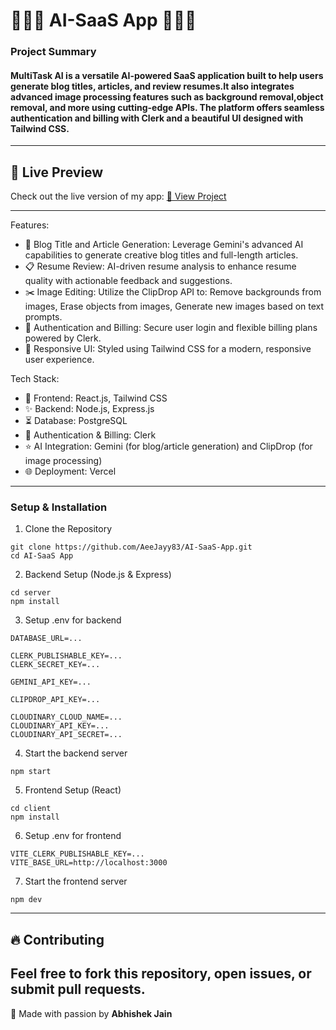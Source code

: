 # 👨🏻‍💻 AI-SaaS App 👨🏻‍💻

### Project Summary
#### MultiTask AI is a versatile AI-powered SaaS application built to help users generate blog titles, articles, and review resumes.It also integrates advanced image processing features such as background removal,object removal, and more using cutting-edge APIs. The platform offers seamless authentication and billing with Clerk and a beautiful UI designed with Tailwind CSS.
---

## 📸 Live Preview

Check out the live version of my app:
[🔗 View Project](https://multitask-ai.vercel.app/)

---

Features:

- 📝 Blog Title and Article Generation: Leverage Gemini's advanced AI capabilities to generate creative blog titles and full-length articles.
- 📋 Resume Review: AI-driven resume analysis to enhance resume quality with actionable feedback and suggestions.
- ✂️ Image Editing: Utilize the ClipDrop API to: Remove backgrounds from images, Erase objects from images, Generate new images based on text prompts.
- 🔐 Authentication and Billing: Secure user login and flexible billing plans powered by Clerk.
- 📱 Responsive UI: Styled using Tailwind CSS for a modern, responsive user experience.


Tech Stack:

- 🌟 Frontend: React.js, Tailwind CSS
- ✨ Backend: Node.js, Express.js
- ⏳ Database: PostgreSQL
- 🚀 Authentication & Billing: Clerk
- ⭐ AI Integration: Gemini (for blog/article generation) and ClipDrop (for image processing)
- 🌐 Deployment: Vercel

---

### Setup & Installation

1. Clone the Repository

``` shell
git clone https://github.com/AeeJayy83/AI-SaaS-App.git
cd AI-SaaS App
```
2. Backend Setup (Node.js & Express)

```shell
cd server
npm install
```
3. Setup .env for backend

```shell
DATABASE_URL=...

CLERK_PUBLISHABLE_KEY=...
CLERK_SECRET_KEY=...

GEMINI_API_KEY=...

CLIPDROP_API_KEY=...

CLOUDINARY_CLOUD_NAME=...
CLOUDINARY_API_KEY=...
CLOUDINARY_API_SECRET=...
```
4. Start the backend server

```shell
npm start
```
5. Frontend Setup (React)

```shell
cd client
npm install
```
6. Setup .env for frontend

```shell
VITE_CLERK_PUBLISHABLE_KEY=...
VITE_BASE_URL=http://localhost:3000
```
7. Start the frontend server
   
```shell
npm dev
```

---

## 🔥 Contributing

## Feel free to fork this repository, open issues, or submit pull requests.

💙 Made with passion by **Abhishek Jain**

